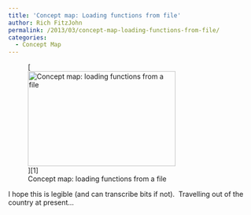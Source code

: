 ```yaml
---
title: 'Concept map: Loading functions from file'
author: Rich FitzJohn
permalink: /2013/03/concept-map-loading-functions-from-file/
categories:
  - Concept Map
---
```

<figure id="attachment_1989" style="width: 300px;" class="wp-caption alignnone">[<img class="size-medium wp-image-1989" alt="Concept map: loading functions from a file" src="http://teaching.software-carpentry.org/wp-content/uploads/2013/03/swc-300x193.jpg" width="300" height="193" />][1]<figcaption class="wp-caption-text">Concept map: loading functions from a file</figcaption></figure> 
I hope this is legible (and can transcribe bits if not).  Travelling out of the country at present&#8230;

 [1]: http://teaching.software-carpentry.org/wp-content/uploads/2013/03/swc.jpg
